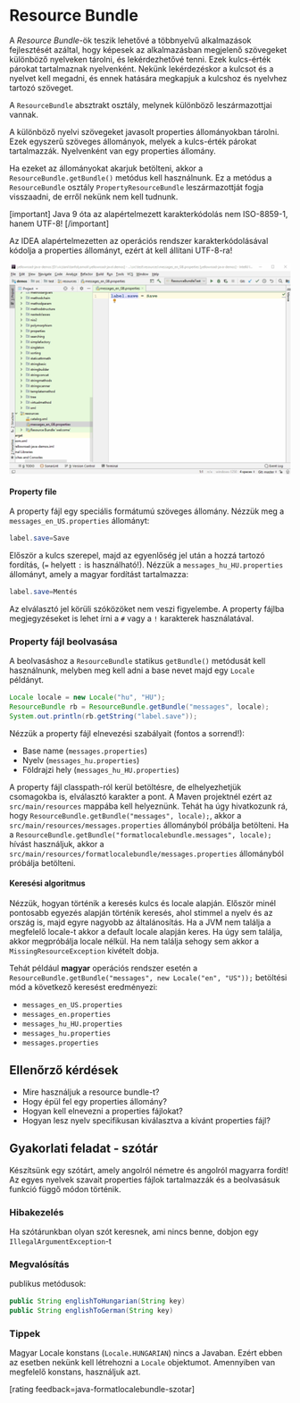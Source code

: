 # Resource Bundle

A _Resource Bundle_-ök teszik lehetővé a többnyelvű alkalmazások fejlesztését azáltal,
hogy képesek az alkalmazásban megjelenő szövegeket különböző nyelveken tárolni,
és lekérdezhetővé tenni.
Ezek kulcs-érték párokat tartalmaznak nyelvenként. Nekünk lekérdezéskor a kulcsot
és a nyelvet kell megadni, és ennek hatására megkapjuk a kulcshoz és nyelvhez tartozó szöveget.

A `ResourceBundle` absztrakt osztály, melynek különböző leszármazottjai vannak.

A különböző nyelvi szövegeket javasolt properties állományokban tárolni. Ezek
egyszerű szöveges állományok, melyek a kulcs-érték párokat tartalmazzák. Nyelvenként
van egy properties állomány.

Ha ezeket az állományokat akarjuk betölteni, akkor a `ResourceBundle.getBundle()`
metódus kell használnunk. Ez a metódus a `ResourceBundle` osztály
`PropertyResourceBundle` leszármazottját fogja visszaadni, de erről nekünk
nem kell tudnunk.

[important]
Java 9 óta az alapértelmezett karakterkódolás nem ISO-8859-1, hanem
UTF-8!
[/important]

Az IDEA alapértelmezetten az operációs rendszer karakterkódolásával kódolja a
properties állományt, ezért át kell állítani UTF-8-ra!

![Properties állományok UTF-8 kódolással](images/properties-encoding.gif)

#### Property file

A property fájl egy speciális formátumú szöveges állomány. Nézzük meg a `messages_en_US.properties` állományt:

```java
label.save=Save
```

Először a kulcs szerepel, majd az egyenlőség jel után a hozzá tartozó fordítás, (`=` helyett `:` is használható!).
Nézzük a `messages_hu_HU.properties` állományt, amely a magyar fordítást tartalmazza:

```java
label.save=Mentés
```

Az elválasztó jel körüli szóközöket nem veszi figyelembe.
A property fájlba megjegyzéseket is lehet írni a `#` vagy a `!` karakterek használatával.

### Property fájl beolvasása

A beolvasáshoz a `ResourceBundle` statikus `getBundle()` metódusát kell használnunk, melyben meg kell adni a base nevet majd egy `Locale` példányt.

```java
Locale locale = new Locale("hu", "HU");
ResourceBundle rb = ResourceBundle.getBundle("messages", locale);
System.out.println(rb.getString("label.save"));
```

Nézzük a property fájl elnevezési szabályait (fontos a sorrend!):

*	Base name (`messages.properties`)
*	Nyelv (`messages_hu.properties`)
*	Földrajzi hely (`messages_hu_HU.properties`)

A property fájl classpath-ról kerül betöltésre, de elhelyezhetjük csomagokba is, elválasztó karakter a pont. A Maven projektnél ezért az `src/main/resources` mappába kell helyeznünk.
Tehát ha úgy hivatkozunk rá, hogy `ResourceBundle.getBundle("messages", locale);`, akkor a `src/main/resources/messages.properties` állományból próbálja betölteni.
Ha a `ResourceBundle.getBundle("formatlocalebundle.messages", locale);` hívást használjuk, akkor a
`src/main/resources/formatlocalebundle/messages.properties` állományból próbálja betölteni.

#### Keresési algoritmus

Nézzük, hogyan történik a keresés kulcs és locale alapján. Először minél pontosabb egyezés alapján történik keresés, ahol stimmel a nyelv és az ország is, majd
egyre nagyobb az általánosítás. Ha a JVM nem találja a megfelelő locale-t akkor a default locale alapján keres. Ha úgy sem találja, akkor megpróbálja locale nélkül.
Ha nem találja sehogy sem akkor a `MissingResourceException` kivételt dobja.

Tehát például __magyar__ operációs rendszer esetén a `ResourceBundle.getBundle("messages", new Locale("en", "US"));` betöltési mód a következő keresést eredményezi:

* `messages_en_US.properties`
* `messages_en.properties`
* `messages_hu_HU.properties`
* `messages_hu.properties`
* `messages.properties`

## Ellenőrző kérdések

* Mire használjuk a resource bundle-t?
* Hogy épül fel egy properties állomány?
* Hogyan kell elnevezni a properties fájlokat?
* Hogyan lesz nyelv specifikusan kiválasztva a kívánt properties fájl?


## Gyakorlati feladat - szótár

Készítsünk egy szótárt, amely angolról németre és angolról magyarra fordít!
Az egyes nyelvek szavait properties fájlok tartalmazzák és a beolvasásuk funkció függő módon történik.

### Hibakezelés

Ha szótárunkban olyan szót keresnek, ami nincs benne, dobjon egy `IllegalArgumentException`-t

### Megvalósítás

publikus metódusok:
```java
public String englishToHungarian(String key)
public String englishToGerman(String key)
```

### Tippek

Magyar Locale konstans (`Locale.HUNGARIAN`) nincs a Javaban.
Ezért ebben az esetben nekünk kell létrehozni a `Locale` objektumot.
Amennyiben van megfelelő konstans, használjuk azt.

[rating feedback=java-formatlocalebundle-szotar]  
